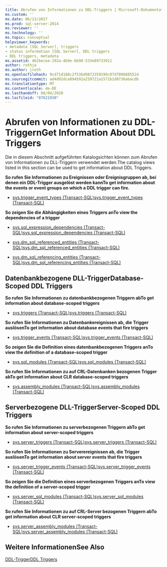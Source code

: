 ```yaml
---
title: Abrufen von Informationen zu DDL-Triggern | Microsoft-Dokumentation
ms.custom: ''
ms.date: 06/13/2017
ms.prod: sql-server-2014
ms.reviewer: ''
ms.technology: ''
ms.topic: conceptual
helpviewer_keywords:
- metadata [SQL Server], triggers
- status information [SQL Server], DDL triggers
- DDL triggers, metadata
ms.assetid: 462becea-292a-4b9e-bb98-533e89733911
author: rothja
ms.author: jroth
ms.openlocfilehash: 9cd71d188c2f53bd9872359199c07d700688552d
ms.sourcegitcommit: ad4d92dce894592a259721a1571b1d8736abacdb
ms.translationtype: MT
ms.contentlocale: de-DE
ms.lasthandoff: 08/04/2020
ms.locfileid: "87621930"
---
```

# <a name="get-information-about-ddl-triggers"></a><span data-ttu-id="f0159-102">Abrufen von Informationen zu DDL-Triggern</span><span class="sxs-lookup"><span data-stu-id="f0159-102">Get Information About DDL Triggers</span></span>
  <span data-ttu-id="f0159-103">Die in diesem Abschnitt aufgeführten Katalogsichten können zum Abrufen von Informationen zu DLL-Triggern verwendet werden.</span><span class="sxs-lookup"><span data-stu-id="f0159-103">The catalog views listed in this section can be used to get information about DDL Triggers.</span></span>  
  
 <span data-ttu-id="f0159-104">**So rufen Sie Informationen zu Ereignissen oder Ereignisgruppen ab, bei denen ein DDL-Trigger ausgelöst werden kann**</span><span class="sxs-lookup"><span data-stu-id="f0159-104">**To get information about the events or event groups on which a DDL trigger can fire.**</span></span>  
  
-   [<span data-ttu-id="f0159-105">sys.trigger_event_types &#40;Transact-SQL&#41;</span><span class="sxs-lookup"><span data-stu-id="f0159-105">sys.trigger_event_types &#40;Transact-SQL&#41;</span></span>](/sql/relational-databases/system-catalog-views/sys-trigger-event-types-transact-sql)  
  
 <span data-ttu-id="f0159-106">**So zeigen Sie die Abhängigkeiten eines Triggers an**</span><span class="sxs-lookup"><span data-stu-id="f0159-106">**To view the dependencies of a trigger**</span></span>  
  
-   [<span data-ttu-id="f0159-107">sys.sql_expression_dependencies &#40;Transact-SQL&#41;</span><span class="sxs-lookup"><span data-stu-id="f0159-107">sys.sql_expression_dependencies &#40;Transact-SQL&#41;</span></span>](/sql/relational-databases/system-catalog-views/sys-sql-expression-dependencies-transact-sql)  
  
-   [<span data-ttu-id="f0159-108">sys.dm_sql_referenced_entities &#40;Transact-SQL&#41;</span><span class="sxs-lookup"><span data-stu-id="f0159-108">sys.dm_sql_referenced_entities &#40;Transact-SQL&#41;</span></span>](/sql/relational-databases/system-dynamic-management-views/sys-dm-sql-referenced-entities-transact-sql)  
  
-   [<span data-ttu-id="f0159-109">sys.dm_sql_referencing_entities &#40;Transact-SQL&#41;</span><span class="sxs-lookup"><span data-stu-id="f0159-109">sys.dm_sql_referencing_entities &#40;Transact-SQL&#41;</span></span>](/sql/relational-databases/system-dynamic-management-views/sys-dm-sql-referencing-entities-transact-sql)  
  
## <a name="database-scoped-ddl-triggers"></a><span data-ttu-id="f0159-110">Datenbankbezogene DLL-Trigger</span><span class="sxs-lookup"><span data-stu-id="f0159-110">Database-Scoped DDL Triggers</span></span>  
 <span data-ttu-id="f0159-111">**So rufen Sie Informationen zu datenbankbezogenen Triggern ab**</span><span class="sxs-lookup"><span data-stu-id="f0159-111">**To get information about database-scoped triggers**</span></span>  
  
-   [<span data-ttu-id="f0159-112">sys.triggers &#40;Transact-SQL&#41;</span><span class="sxs-lookup"><span data-stu-id="f0159-112">sys.triggers &#40;Transact-SQL&#41;</span></span>](/sql/relational-databases/system-catalog-views/sys-triggers-transact-sql)  
  
 <span data-ttu-id="f0159-113">**So rufen Sie Informationen zu Datenbankereignissen ab, die Trigger auslösen**</span><span class="sxs-lookup"><span data-stu-id="f0159-113">**To get information about database events that fire triggers**</span></span>  
  
-   [<span data-ttu-id="f0159-114">sys.trigger_events &#40;Transact-SQL&#41;</span><span class="sxs-lookup"><span data-stu-id="f0159-114">sys.trigger_events &#40;Transact-SQL&#41;</span></span>](/sql/relational-databases/system-catalog-views/sys-trigger-events-transact-sql)  
  
 <span data-ttu-id="f0159-115">**So zeigen Sie die Definition eines datenbankbezogenen Triggers an**</span><span class="sxs-lookup"><span data-stu-id="f0159-115">**To view the definition of a database-scoped trigger**</span></span>  
  
-   [<span data-ttu-id="f0159-116">sys.sql_modules &#40;Transact-SQL&#41;</span><span class="sxs-lookup"><span data-stu-id="f0159-116">sys.sql_modules &#40;Transact-SQL&#41;</span></span>](/sql/relational-databases/system-catalog-views/sys-sql-modules-transact-sql)  
  
 <span data-ttu-id="f0159-117">**So rufen Sie Informationen zu auf CRL-Datenbanken bezogenen Trigger ab**</span><span class="sxs-lookup"><span data-stu-id="f0159-117">**To get information about CLR database-scoped triggers**</span></span>  
  
-   [<span data-ttu-id="f0159-118">sys.assembly_modules &#40;Transact-SQL&#41;</span><span class="sxs-lookup"><span data-stu-id="f0159-118">sys.assembly_modules &#40;Transact-SQL&#41;</span></span>](/sql/relational-databases/system-catalog-views/sys-assembly-modules-transact-sql)  
  
## <a name="server-scoped-ddl-triggers"></a><span data-ttu-id="f0159-119">Serverbezogene DLL-Trigger</span><span class="sxs-lookup"><span data-stu-id="f0159-119">Server-Scoped DDL Triggers</span></span>  
 <span data-ttu-id="f0159-120">**So rufen Sie Informationen zu serverbezogenen Triggern ab**</span><span class="sxs-lookup"><span data-stu-id="f0159-120">**To get information about server-scoped triggers**</span></span>  
  
-   [<span data-ttu-id="f0159-121">sys.server_triggers &#40;Transact-SQL&#41;</span><span class="sxs-lookup"><span data-stu-id="f0159-121">sys.server_triggers &#40;Transact-SQL&#41;</span></span>](/sql/relational-databases/system-catalog-views/sys-server-triggers-transact-sql)  
  
 <span data-ttu-id="f0159-122">**So rufen Sie Informationen zu Serverereignissen ab, die Trigger auslösen**</span><span class="sxs-lookup"><span data-stu-id="f0159-122">**To get information about server events that fire triggers**</span></span>  
  
-   [<span data-ttu-id="f0159-123">sys.server_trigger_events &#40;Transact-SQL&#41;</span><span class="sxs-lookup"><span data-stu-id="f0159-123">sys.server_trigger_events &#40;Transact-SQL&#41;</span></span>](/sql/relational-databases/system-catalog-views/sys-server-trigger-events-transact-sql)  
  
 <span data-ttu-id="f0159-124">**So zeigen Sie die Definition eines serverbezogenen Triggers an**</span><span class="sxs-lookup"><span data-stu-id="f0159-124">**To view the definition of a server-scoped trigger**</span></span>  
  
-   [<span data-ttu-id="f0159-125">sys.server_sql_modules &#40;Transact-SQL&#41;</span><span class="sxs-lookup"><span data-stu-id="f0159-125">sys.server_sql_modules &#40;Transact-SQL&#41;</span></span>](/sql/relational-databases/system-catalog-views/sys-server-sql-modules-transact-sql)  
  
 <span data-ttu-id="f0159-126">**So rufen Sie Informationen zu auf CRL-Server bezogenen Triggern ab**</span><span class="sxs-lookup"><span data-stu-id="f0159-126">**To get information about CLR server-scoped triggers**</span></span>  
  
-   [<span data-ttu-id="f0159-127">sys.server_assembly_modules &#40;Transact-SQL&#41;</span><span class="sxs-lookup"><span data-stu-id="f0159-127">sys.server_assembly_modules &#40;Transact-SQL&#41;</span></span>](/sql/relational-databases/system-catalog-views/sys-server-assembly-modules-transact-sql)  
  
## <a name="see-also"></a><span data-ttu-id="f0159-128">Weitere Informationen</span><span class="sxs-lookup"><span data-stu-id="f0159-128">See Also</span></span>  
 [<span data-ttu-id="f0159-129">DDL-Trigger</span><span class="sxs-lookup"><span data-stu-id="f0159-129">DDL Triggers</span></span>](../triggers/ddl-triggers.md)  
  
  
